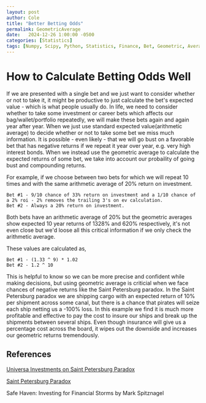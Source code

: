 ```yaml
---
layout: post
author: Cole
title: "Better Betting Odds"
permalink: GeometricAverage
date:   2024-12-26 1:00:00 -0500
categories: [Statistics]
tags: [Numpy, Scipy, Python, Statistics, Finance, Bet, Geometric, Average, Expected, Value, Options, Stock, Black, Swan, Safe, Haven, Taleb, Spitznagel, Insurance, Growth, Scientific, Scientific Computing, Scientific Programming, Computing, Programming, Review, Documentation]
---
```


# How to Calculate Betting Odds Well

If we are presented with a single bet and we just want to consider whether or not to take it, it might be
productive to just calculate the bet's expected value - which is what people usually do.
In life, we need to consider whether to take some investment or career bets which affects our
bag/wallet/portfolio repeatedly, we will make these bets again and again year after year.
When we just use standard expected value(arithmetic average) to decide whether or not to take some bet we miss
much information. It is possible - even likely - that we will go bust on a favorable bet that has
negative returns if we repeat it year over year, e.g. very high interest bonds.
When we instead use the geometric average to calculate the expected returns of some bet,
we take into account our probaility of going bust and compounding returns.

For example, if we choose between two bets for which we will repeat 10 times and with the same arithmetic average of 20% return on investment.
```
Bet #1 - 9/10 chance of 33% return on investment and a 1/10 chance of a 2% roi - 2% removes the trailing 3's on ev calculation.
Bet #2 - Always a 20% return on investment.
```
Both bets have an arithmetic average of 20% but the geometric averages show expected 10 year returns of 1328% and 620% respectively,
it's not even close but we'd loose all this critical information if we only check the arithmetic average.

These values are calculated as,
```
Bet #1 - (1.33 ^ 9) * 1.02
Bet #2 - 1.2 ^ 10
```

This is helpful to know so we can be more precise and confident while making decisions, but using geometric
average is criticial when we face chances of negative returns like the Saint Petersburg paradox.
In the Saint Petersburg paradox we are shipping cargo with an expected return of 10% per shipment across some canal, but there is a chance that pirates will seize each ship netting us a -100% loss. In this example we find it is much more profitable and effective
to pay the cost to insure our ships and break up the shipments between several ships. Even though insurance will give us a percentage cost across the board, it wipes out the downside and increases our
geometric returns tremendously.

## References

[Universa Investments on Saint Petersburg Paradox](https://universa.net/)

[Saint Petersburg Paradox](https://en.wikipedia.org/wiki/St._Petersburg_paradox)

Safe Haven: Investing for Financial Storms by Mark Spitznagel
